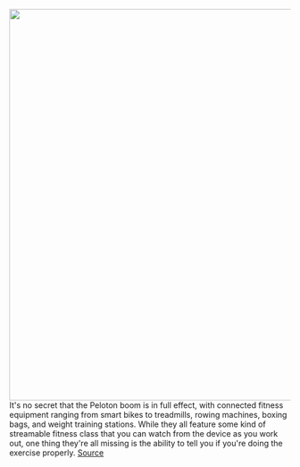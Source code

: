 <img src='https://cdn.vox-cdn.com/thumbor/UsKAgkTNKZEcE-I84iyE3ZdTWXo=/0x0:2400x1600/1200x800/filters:focal(1008x608:1392x992)/cdn.vox-cdn.com/uploads/chorus_image/image/66377186/02_Tempo_Bedroom.0.png' width='700px' /><br/>
It's no secret that the Peloton boom is in full effect, with connected fitness equipment ranging from smart bikes to treadmills, rowing machines, boxing bags, and weight training stations. While they all feature some kind of streamable fitness class that you can watch from the device as you work out, one thing they're all missing is the ability to tell you if you're doing the exercise properly.
<a href='https://www.theverge.com/2020/2/26/21154185/tempo-smart-home-gym-kinect-computer-vision-ai-form-correction'> Source <a/>